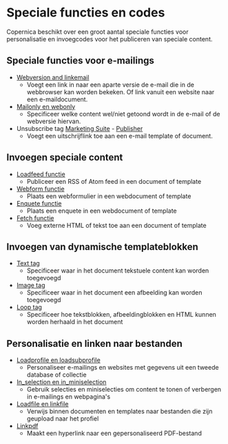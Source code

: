 # Speciale functies en codes

Copernica beschikt over een groot aantal speciale functies voor
personalisatie en invoegcodes voor het publiceren van speciale content.

Speciale functies voor e-mailings
---------------------------------

-   [Webversion and linkemail](./link-to-the-webversion-of-your-email.md)
    - Voegt een link in naar een aparte versie de e-mail die in de
    webbrowser kan worden bekeken. Of link vanuit een website naar een
    e-maildocument.
-   [Mailonly en webonly](./the-webonly-and-mailonly-functions.md)
    - Specificeer welke content wel/niet getoond wordt in de e-mail of
    de webversie hiervan.
-   Unsubscribe tag [Marketing Suite](./emailings-ms-unsubscribe) - [Publisher](./publisher-personalization-functions#unsubscribe)
    - Voegt een uitschrijflink toe aan een e-mail template of document.

Invoegen speciale content
-------------------------

-   [Loadfeed functie](./the-loadfeed-function.md)
    - Publiceer een RSS of Atom feed in een document of template
-   [Webform functie](./publish-your-web-form.md)
    - Plaats een webformulier in een webdocument of template
-   [Enquete functie](./publish-a-survey.md)
    - Plaats een enquete in een webdocument of template
-   [Fetch functie](./the-fetch-function.md)
    - Voeg externe HTML of tekst toe aan een document of template

Invoegen van dynamische templateblokken
---------------------------------------

-   [Text tag](./the-text-function-for-adding-textual-content-to-your-document.md)
    - Specificeer waar in het document tekstuele content kan worden
    toegevoegd
-   [Image tag](./the-image-function-for-adding-images-to-your-document.md)
    - Specificeer waar in het document een afbeelding kan worden
    toegevoegd
-   [Loop tag](./the-loop-function-to-iterate-content-in-your-email.md)
    - Specificeer hoe tekstblokken, afbeeldingblokken en HTML kunnen
    worden herhaald in het document

Personalisatie en linken naar bestanden
---------------------------------------

-   [Loadprofile en
    loadsubprofile](./loadprofile-and-loadsubprofile.md)
    - Personaliseer e-mailings en websites met gegevens uit een tweede
    database of collectie
-   [In\_selection en
    in\_miniselection](./in-selection-and-in-miniselection.md)
    - Gebruik selecties en miniselecties om content te tonen of
    verbergen in e-mailings en webpagina's
-   [Loadfile en
    linkfile](./the-loadfile-and-linkfile-functions.md)
    - Verwijs binnen documenten en templates naar bestanden die zijn
    geupload naar het profiel
-   [Linkpdf](./the-linkpdf-function.md)
    - Maakt een hyperlink naar een gepersonaliseerd PDF-bestand

